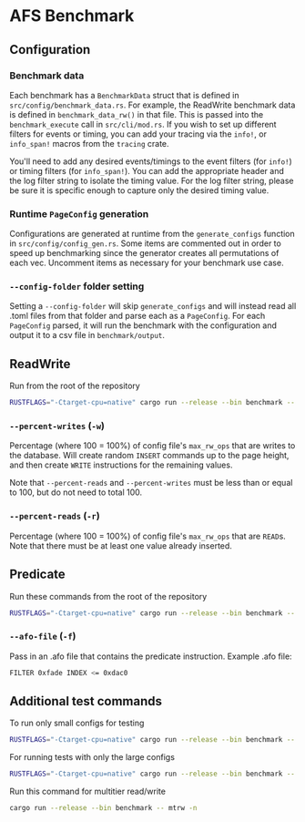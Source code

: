 # AFS Benchmark

## Configuration

### Benchmark data

Each benchmark has a `BenchmarkData` struct that is defined in `src/config/benchmark_data.rs`. For example, the ReadWrite benchmark data is defined in `benchmark_data_rw()` in that file. This is passed into the `benchmark_execute` call in `src/cli/mod.rs`. If you wish to set up different filters for events or timing, you can add your tracing via the `info!`, or `info_span!` macros from the `tracing` crate.

You'll need to add any desired events/timings to the event filters (for `info!`) or timing filters (for `info_span!`). You can add the appropriate header and the log filter string to isolate the timing value. For the log filter string, please be sure it is specific enough to capture only the desired timing value.

### Runtime `PageConfig` generation

Configurations are generated at runtime from the `generate_configs` function in `src/config/config_gen.rs`. Some items are commented out in order to speed up benchmarking since the generator creates all permutations of each vec. Uncomment items as necessary for your benchmark use case.

### `--config-folder` folder setting

Setting a `--config-folder` will skip `generate_configs` and will instead read all .toml files from that folder and parse each as a `PageConfig`. For each `PageConfig` parsed, it will run the benchmark with the configuration and output it to a csv file in `benchmark/output`.

## ReadWrite

Run from the root of the repository

```bash
RUSTFLAGS="-Ctarget-cpu=native" cargo run --release --bin benchmark -- rw -r 90 -w 10
```

### `--percent-writes` (`-w`)

Percentage (where 100 = 100%) of config file's `max_rw_ops` that are writes to the database. Will create random `INSERT` commands up to the page height, and then create `WRITE` instructions for the remaining values.

Note that `--percent-reads` and `--percent-writes` must be less than or equal to 100, but do not need to total 100.

### `--percent-reads` (`-r`)

Percentage (where 100 = 100%) of config file's `max_rw_ops` that are `READ`s. Note that there must be at least one value already inserted.

## Predicate

Run these commands from the root of the repository

```bash
RUSTFLAGS="-Ctarget-cpu=native" cargo run --release --bin benchmark -- predicate -f benchmark/config/olap/filter_0xfade.afo
```

### `--afo-file` (`-f`)

Pass in an .afo file that contains the predicate instruction. Example .afo file:

```bash
FILTER 0xfade INDEX <= 0xdac0
```

## Additional test commands

To run only small configs for testing

```bash
RUSTFLAGS="-Ctarget-cpu=native" cargo run --release --bin benchmark -- rw -r 90 -w 10 --config-folder benchmark/config/mini
```

For running tests with only the large configs

```bash
RUSTFLAGS="-Ctarget-cpu=native" cargo run --release --bin benchmark -- rw -r 90 -w 10 --config-folder benchmark/config/large
```

Run this command for multitier read/write

```bash
cargo run --release --bin benchmark -- mtrw -n
```